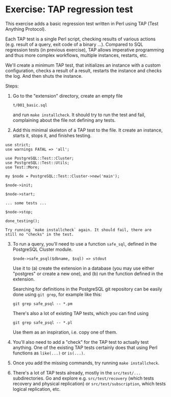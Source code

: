 Exercise: TAP regression test
=============================

This exercise adds a basic regression test written in Perl using TAP
(Test Anything Protocol).

Each TAP test is a single Perl script, checking results of various
actions (e.g. result of a query, exit code of a binary ...).  Compared
to SQL regression tests (in previous exercise), TAP allows imperative
programming and thus more complex workflows, multiple instances,
restarts, etc.

We'll create a minimum TAP test, that initializes an instance with a
custom configuration, checks a result of a result, restarts the
instance and checks the log. And then shuts the instance.

Steps:

1. Go to the "extension" directory, create an empty file

   `t/001_basic.sql`

   and run `make installcheck`. It should try to run the test and fail,
   complaining about the file not defining any tests.

2. Add this minimal skeleton of a TAP test to the file. It create an
   instance, starts it, stops it, and finishes testing.

```
use strict;
use warnings FATAL => 'all';

use PostgreSQL::Test::Cluster;
use PostgreSQL::Test::Utils;
use Test::More;

my $node = PostgreSQL::Test::Cluster->new('main');

$node->init;

$node->start;

... some tests ...

$node->stop;

done_testing();
```

    Try running `make installcheck` again. It should fail, there are
    still no "checks" in the test.

3. To run a query, you'll need to use a function `safe_sql`, defined in
   the PostgreSQL Cluster module.

   ```
   $node->safe_psql($dbname, $sql) => stdout
   ```

   Use it to (a) create the extension in a database (you may use either
   "postgres" or create a new one), and (b) run the function defined in
   the extension.

   Searching for definitions in the PostgreSQL git repository can be
   easily done using `git grep`, for example like this:

   ```
   git grep safe_psql -- *.pm
   ```

   There's also a lot of existing TAP tests, which you can find using

   ```
   git grep safe_psql -- *.pl
   ```

   Use them as an inspiration, i.e. copy one of them.


4. You'll also need to add a "check" for the TAP test to actually test
   anything. One of the existing TAP tests certainly does that using
   Perl functions as `like(...)` or `is(...)`.


5. Once you add the missing commands, try running `make installcheck`.


6. There's a lot of TAP tests already, mostly in the `src/test/...`
   subdirectories. Go and explore e.g. `src/test/recovery` (which tests
   recovery and physical replication) or `src/test/subscription`, which
   tests logical replication, etc.
